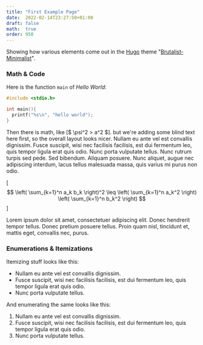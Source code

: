 ```yaml
---
title: "First Example Page"
date:  2022-02-14T23:27:50+01:00
draft: false
math:  true
order: 950
---
```


Showing how various elements come out in the [Hugo][] theme
"[Brutalist-Minimalist][bm]".

  [bm]:   https://brutalist-minimalist.glitzersachen.de
  [hugo]: https://gohugo.io/

<!--more-->

### Math & Code

Here is the function ```main``` of *Hello World*:

```C
#include <stdio.h>

int main(){
  printf("%s\n", "hello world");
}
```

Then there is math, like [$ \psi^2 > a^2 $]. but we're adding some
blind text here first, so the overall layout looks nicer. Nullam eu
ante vel est convallis dignissim.  Fusce suscipit, wisi nec facilisis
facilisis, est dui fermentum leo, quis tempor ligula erat quis odio.
Nunc porta vulputate tellus.  Nunc rutrum turpis sed pede.  Sed
bibendum.  Aliquam posuere. Nunc aliquet, augue nec adipiscing
interdum, lacus tellus malesuada massa, quis varius mi purus non odio.

[$$
  \left( \sum_{k=1}^n a_k b_k \right)^2 \leq \left( \sum_{k=1}^n a_k^2 \right) \left( \sum_{k=1}^n b_k^2 \right)
$$]

Lorem ipsum dolor sit amet, consectetuer adipiscing elit.  Donec
hendrerit tempor tellus.  Donec pretium posuere tellus.  Proin quam
nisl, tincidunt et, mattis eget, convallis nec, purus.

### Enumerations & Itemizations

Itemizing stuff looks like this:

- Nullam eu ante vel est convallis dignissim.
- Fusce suscipit, wisi nec facilisis facilisis, est dui fermentum leo, quis tempor ligula erat quis odio.  
- Nunc porta vulputate tellus.

And enumerating the same looks like this:

1. Nullam eu ante vel est convallis dignissim.
2. Fusce suscipit, wisi nec facilisis facilisis, est dui fermentum leo, quis tempor ligula erat quis odio.  
3. Nunc porta vulputate tellus.
